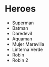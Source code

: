 # Heroes

* Superman
* Batman
* Daredevil
* Aquaman
* Mujer Maravilla
* Linterna Verde
* Robin
* Robin 2
